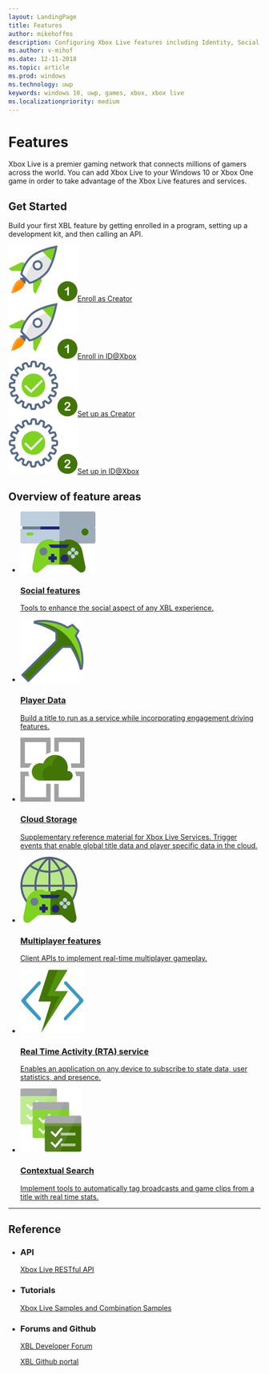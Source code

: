 ```yaml
---
layout: LandingPage
title: Features
author: mikehoffms
description: Configuring Xbox Live features including Identity, Social, Data, Storage, Multiplayer, and External Services.
ms.author: v-mihof
ms.date: 12-11-2018
ms.topic: article
ms.prod: windows
ms.technology: uwp
keywords: windows 10, uwp, games, xbox, xbox live
ms.localizationpriority: medium
---
```


<h1>Features</h1>

<p>
    Xbox Live is a premier gaming network that connects millions of gamers across the world. You can add Xbox Live to your Windows 10 or Xbox One game in order to take advantage of the Xbox Live features and services.
</p>


<h2>Get Started</h2>

<p>
    Build your first XBL feature by getting enrolled in a program, setting up a development kit, and then calling an API.
</p>
<div class="ico48Case halfStack">
    <div class="ico48Link"><a href="https://www.xbox.com/en-US/developers/creators-program/" data-linktype="absolute-path"><img src="images/common/enroll_step1_icon.svg"><span>Enroll as Creator</span></a></div>
    <div class="ico48Link"><a href="http://www.xbox.com/en-US/developers/id" data-linktype="absolute-path"><img src="images/common/enroll_step1_icon.svg"><span>Enroll in ID@Xbox</span></a></div>
    <div class="ico48Link"><a href="get-started-with-creators/get-started-with-xbox-live-creators.md"><img src="images/common/setup_step2_icon.svg"><span>Set up as Creator</span></a></div>
    <div class="ico48Link"><a href="get-started-with-partner/get-started-with-xbox-live-partner.md"><img src="images/common/setup_step2_icon.svg"><span>Set up in ID@Xbox</span></a></div>
</div>

<h2>Overview of feature areas</h2>
<ul class="cardsF panelContent cols cols2">
    <li>
        <a href="social-platform/social-platform.md">
        <div class="cardSize">
            <div class="cardPadding">
                <div class="card">
                    <div class="cardImageOuter">
                        <div class="cardImage">
                            <img src="images/common/xbl_socialplatform.svg" alt="Social features" />
                        </div>
                    </div>
                    <div class="cardText">
                        <h3>Social features</h3>
                        <p>Tools to enhance the social aspect of any XBL experience.</p>
                    </div>
                </div>
            </div>
        </div>
        </a>
    </li>
    <li>
        <a href="data-platform/data-platform.md">
        <div class="cardSize">
            <div class="cardPadding">
                <div class="card">
                    <div class="cardImageOuter">
                        <div class="cardImage">
                            <img src="images/common/xbl_i_data-mining.svg" alt="Player Data" />
                        </div>
                    </div>
                    <div class="cardText">
                        <h3>Player Data</h3>
                        <p>Build a title to run as a service while incorporating engagement driving features.</p>
                    </div>
                </div>
            </div>
        </div>
        </a>
    </li>
    <li>
        <a href="storage-platform/storage-platform.md">
        <div class="cardSize">
            <div class="cardPadding">
                <div class="card">
                    <div class="cardImageOuter">
                        <div class="cardImage">
                            <img src="images/common/xbl_storage_platform.svg" alt="Cloud Storage" />
                        </div>
                    </div>
                    <div class="cardText">
                        <h3>Cloud Storage</h3>
                        <p>Supplementary reference material for Xbox Live Services. Trigger events that enable global title data and player specific data in the cloud.</p>
                    </div>
                </div>
            </div>
        </div>
        </a>
    </li>
    <li>
        <a href="multiplayer/multiplayer-platform.md">
        <div class="cardSize">
            <div class="cardPadding">
                <div class="card">
                    <div class="cardImageOuter">
                        <div class="cardImage">
                            <img src="images/common/xbl_multiplayer icon.svg" alt="Multiplayer features" />
                        </div>
                    </div>
                    <div class="cardText">
                        <h3>Multiplayer features</h3>
                        <p>Client APIs to implement real-time multiplayer gameplay.</p>
                    </div>
                </div>
            </div>
        </div>
        </a>
    </li>
    <li>
        <a href="real-time-activity-service/real-time-activity-service.md">
        <div class="cardSize">
            <div class="cardPadding">
                <div class="card">
                    <div class="cardImageOuter">
                        <div class="cardImage">
                            <img src="images/common/xbl_real_time_activity.svg" alt="Real Time Activity Service" />
                        </div>
                    </div>
                    <div class="cardText">
                        <h3>Real Time Activity (RTA) service</h3>
                        <p>Enables an application on any device to subscribe to state data, user statistics, and presence.</p>
                    </div>
                </div>
            </div>
        </div>
        </a>
    </li>
    <li>
        <a href="contextual-search/contextual-search.md">
        <div class="cardSize">
            <div class="cardPadding">
                <div class="card">
                    <div class="cardImageOuter">
                        <div class="cardImage">
                            <img src="images/common/xbl_contextual_search.svg" alt="Contextual Search" />
                        </div>
                    </div>
                    <div class="cardText">
                        <h3>Contextual Search</h3>
                        <p>Implement tools to automatically tag broadcasts and game clips from a title with real time stats.</p>
                    </div>
                </div>
            </div>
        </div>
        </a>
    </li>
</ul>

<hr>
<h2>Reference</h2>
<ul class="panelContent cardsW">
    <li>
        <div class="cardSize">
            <div class="cardPadding">
                <div class="card">
                    <div class="cardText">
                        <h3>API</h3>
                        <p><a href="xbox-live-rest/atoc-xboxlivews-reference.md">Xbox Live RESTful API</a></p>
                    </div>
                </div>
            </div>
        </div>
    </li>
    <li>
        <div class="cardSize">
            <div class="cardPadding">
                <div class="card">
                    <div class="cardText">
                        <h3>Tutorials</h3>
                        <p><a href="samples.md">Xbox Live Samples and Combination Samples</a></p>
                     </div>
                </div>
            </div>
        </div>
    </li>
    <li>
        <div class="cardSize">
            <div class="cardPadding">
                <div class="card">
                    <div class="cardText">
                        <h3>Forums and Github </h3>
                        <p><a href="https://forums.xboxlive.com/index.html" data-linktype="absolute-path">XBL Developer Forum</a></p>
                        <p><a href="https://github.com/Microsoft/xbox-live-api" data-linktype="absolute-path">XBL Github portal</a></p>
                     </div>
                </div>
            </div>
        </div>
    </li>
</ul>

